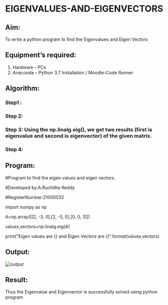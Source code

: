# EIGENVALUES-AND-EIGENVECTORS
## Aim:
To write a python program to find the Eigenvalues and Eigen Vectors
## Equipment’s required:
1. 	Hardware – PCs
2. 	Anaconda – Python 3.7 Installation / Moodle-Code Runner
## Algorithm:
### Step1 : 
### Step 2: 
### Step 3: Using the np.linalg.eig(),  we get two results (first is eigenvalue and second is eigenvector) of the given matrix.
### Step 4: 

## Program:

#Program to find the eigen values and eigen vectors.

#Developed by:A.Ruchitha Reddy

#RegisterNumber:21005032

import numpy as np

A=np.array([[2, -3, 0],[2, -5, 0],[0, 0, 3]])

values,vectors=np.linalg.eig(A)

print("Eigen values are {} and Eigen Vectors are {}".format(values,vectors)

## Output:
![output]()
## Result:
Thus the Eigenvalue and Eigenvector is successfully solved using python program
